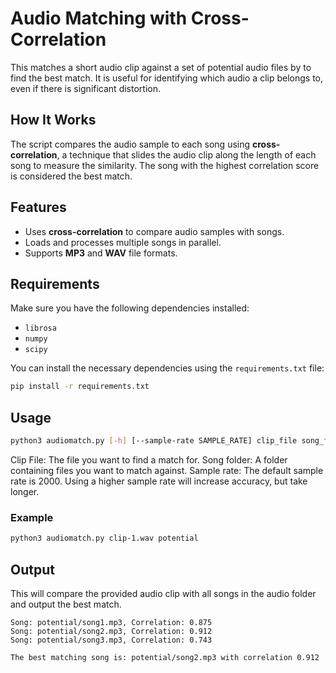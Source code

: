 
# Audio Matching with Cross-Correlation

This matches a short audio clip against a set of potential audio files by to find the best match. It is useful for identifying which audio a clip belongs to, even if there is significant distortion.

## How It Works

The script compares the audio sample to each song using **cross-correlation**, a technique that slides the audio clip along the length of each song to measure the similarity. The song with the highest correlation score is considered the best match.

## Features
- Uses **cross-correlation** to compare audio samples with songs.
- Loads and processes multiple songs in parallel.
- Supports **MP3** and **WAV** file formats.

## Requirements

Make sure you have the following dependencies installed:

- `librosa`
- `numpy`
- `scipy`

You can install the necessary dependencies using the `requirements.txt` file:

```bash
pip install -r requirements.txt
```

## Usage

```bash
python3 audiomatch.py [-h] [--sample-rate SAMPLE_RATE] clip_file song_folder
```
Clip File: The file you want to find a match for.
Song folder: A folder containing files you want to match against.
Sample rate: The default sample rate is 2000. Using a higher sample rate will increase accuracy, but take longer.

### Example

```bash
python3 audiomatch.py clip-1.wav potential
```

## Output

This will compare the provided audio clip with all songs in the audio folder and output the best match.

```
Song: potential/song1.mp3, Correlation: 0.875
Song: potential/song2.mp3, Correlation: 0.912
Song: potential/song3.mp3, Correlation: 0.743

The best matching song is: potential/song2.mp3 with correlation 0.912
```

